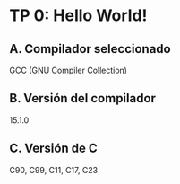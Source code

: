# TP 0: Hello World!

## A. Compilador seleccionado
GCC (GNU Compiler Collection)

## B. Versión del compilador
15.1.0

## C. Versión de C
C90, C99, C11, C17, C23
